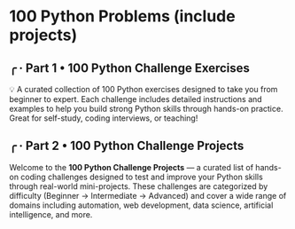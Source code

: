 # 100 Python Problems (include projects)

## ╭ · Part 1 • 100 Python Challenge Exercises
💡 A curated collection of 100 Python exercises designed to take you from beginner to expert. Each challenge includes detailed instructions and examples to help you build strong Python skills through hands-on practice. Great for self-study, coding interviews, or teaching!

## ╭ · Part 2 • 100 Python Challenge Projects
Welcome to the **100 Python Challenge Projects** — a curated list of hands-on coding challenges designed to test and improve your Python skills through real-world mini-projects. These challenges are categorized by difficulty (Beginner → Intermediate → Advanced) and cover a wide range of domains including automation, web development, data science, artificial intelligence, and more.
